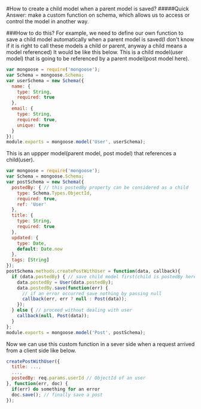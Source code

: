 #How to create a child model when a parent model is saved?
#####Quick Answer: make a custom function on schema, which allows us to access or control the model in another way.

###How to do this?
For example, we need to define our own function to save a child model automatically when a parent model is saved(I don't know if it is right to call these models a child or parent, anyway a child means a model referenced)
It would be like this below.
This is a child model(user model) that is going to be referenced by a parent model(post model here).
```javascript
var mongoose = require('mongoose');
var Schema = mongoose.Schema;
var userSchema = new Schema({
  name: {
    type: String,
    required: true
  },
  email: {
    type: String,
    required: true,
    unique: true
  }
});
module.exports = mongoose.model('User', userSchema);
```
This is an uppper model(parent model, post model) that references a child(user).
```javascript
var mongoose = require('mongoose');
var Schema = mongoose.Schema;
var postSchema = new Schema({
  postedBy: { // this postedBy property can be considered as a child
    type: Schema.Types.ObjectId,
    required: true,
    ref: 'User'
  },
  title: {
    type: String,
    required: true
  },
  updated: {
    type: Date,
    default: Date.now
  },
  tags: [String]
});
postSchema.methods.createPostWithUser = function(data, callback){
  if (data.postedBy) { // save child model first(child is postedBy here)
    data.postedBy = User(data.postedBy);
    data.postedBy.save(function(err) {
      // if an error occurred save nothing by passing null
      callback(err, err ? null : Post(data));
    });
  } else { // proceed without dealing with user
    callback(null, Post(data));
  }
};
module.exports = mongoose.model('Post', postSchema);
```
Now we can use this custom function in a sever side when a request arrived from a client side like below.
```javascript
createPostWithUser({
  title: ...,
  ...,
  postedBy: req.params.userId // ObjectId of an user
}, function(err, doc) {
  if(err) do something for an error
  doc.save(); // finally save a post
});
```
